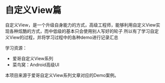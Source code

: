 # 自定义View篇

自定义View，是一个升级自身能力的方式，高级工程师，能够利用自定义View实现各种炫酷的方式，而中低级的基本只会使用别人写好的轮子
所以有了学习自定义View的过程，并将学习过程中的各种demo进行记录汇总

学习资源：
* 爱哥自定义View系列
* 菜鸟窝：Android高级UI

本项目来源于爱哥自定义View系列文章对应的Demo案例。
